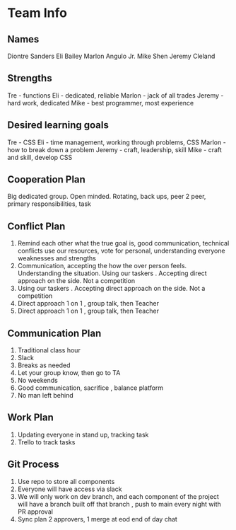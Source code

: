 # Team Info

## Names

Diontre Sanders
Eli Bailey
Marlon Angulo Jr.
Mike Shen
Jeremy Cleland

## Strengths

Tre - functions
Eli - dedicated, reliable
Marlon - jack of all trades
Jeremy - hard work, dedicated
Mike - best programmer, most experience

## Desired learning goals

Tre - CSS
Eli - time management, working through problems, CSS
Marlon - how to break down a problem
Jeremy - craft, leadership, skill
Mike - craft and skill, develop CSS

## Cooperation Plan

Big dedicated group. Open minded.
Rotating, back ups, peer 2 peer, primary responsibilities, task

## Conflict Plan

1. Remind each other what the true goal is, good communication, technical conflicts use our resources, vote for personal, understanding everyone weaknesses and strengths
2. Communication, accepting the how the over person feels. Understanding the situation. Using our taskers . Accepting direct approach on the side. Not a competition
3. Using our taskers . Accepting direct approach on the side. Not a competition
4. Direct approach 1 on 1 , group talk, then Teacher
5. Direct approach 1 on 1 , group talk, then Teacher

## Communication Plan

1. Traditional class hour
2. Slack
3. Breaks as needed
4. Let your group know, then go to TA
5. No weekends
6. Good communication, sacrifice , balance platform
7. No man left behind

## Work Plan

1. Updating everyone in stand up, tracking task
2. Trello to track tasks

## Git Process

1. Use repo to store all components
2. Everyone will have access via slack
3. We will only work on dev branch, and each component of the project will have a branch built off that branch , push to main every night with PR approval
4. Sync plan
      2 approvers,
      1 merge at eod
      end of day chat
